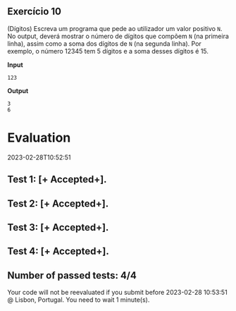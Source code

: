 ## Exercício 10

(Dígitos) Escreva um programa que pede ao utilizador um valor positivo `N`. No output, deverá mostrar o número de dígitos que compõem `N` (na primeira linha), assim como a soma dos dígitos de `N` (na segunda linha). Por exemplo, o número 12345 tem 5 dígitos e a soma desses dígitos é 15.

**Input**
```
123
```

**Output**
```
3
6
```


# Evaluation

2023-02-28T10:52:51

## Test 1: [+ Accepted+].
## Test 2: [+ Accepted+].
## Test 3: [+ Accepted+].
## Test 4: [+ Accepted+].


## Number of passed tests: 4/4


Your code will not be reevaluated if you submit before 2023-02-28 10:53:51 @ Lisbon, Portugal. You need to wait 1 minute(s).

